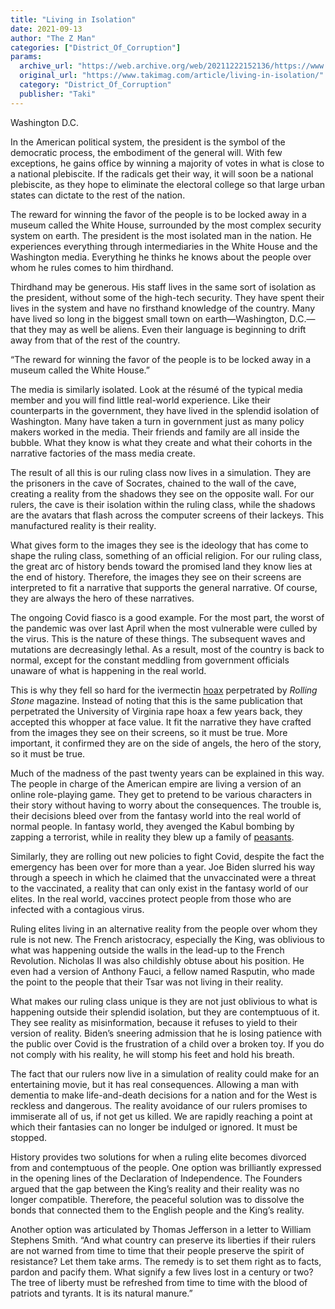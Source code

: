 ```yaml
---
title: "Living in Isolation"
date: 2021-09-13
author: "The Z Man"
categories: ["District_Of_Corruption"]
params:
  archive_url: "https://web.archive.org/web/20211222152136/https://www.takimag.com/article/living-in-isolation/"
  original_url: "https://www.takimag.com/article/living-in-isolation/"
  category: "District_Of_Corruption"
  publisher: "Taki"
---
```


Washington D.C.

In the American political system, the president is the symbol of the democratic process, the embodiment of the general will. With few exceptions, he gains office by winning a majority of votes in what is close to a national plebiscite. If the radicals get their way, it will soon be a national plebiscite, as they hope to eliminate the electoral college so that large urban states can dictate to the rest of the nation.

The reward for winning the favor of the people is to be locked away in a museum called the White House, surrounded by the most complex security system on earth. The president is the most isolated man in the nation. He experiences everything through intermediaries in the White House and the Washington media. Everything he thinks he knows about the people over whom he rules comes to him thirdhand.

Thirdhand may be generous. His staff lives in the same sort of isolation as the president, without some of the high-tech security. They have spent their lives in the system and have no firsthand knowledge of the country. Many have lived so long in the biggest small town on earth—Washington, D.C.—that they may as well be aliens. Even their language is beginning to drift away from that of the rest of the country.

“The reward for winning the favor of the people is to be locked away in a museum called the White House.”

The media is similarly isolated. Look at the résumé of the typical media member and you will find little real-world experience. Like their counterparts in the government, they have lived in the splendid isolation of Washington. Many have taken a turn in government just as many policy makers worked in the media. Their friends and family are all inside the bubble. What they know is what they create and what their cohorts in the narrative factories of the mass media create.

The result of all this is our ruling class now lives in a simulation. They are the prisoners in the cave of Socrates, chained to the wall of the cave, creating a reality from the shadows they see on the opposite wall. For our rulers, the cave is their isolation within the ruling class, while the shadows are the avatars that flash across the computer screens of their lackeys. This manufactured reality is their reality.

What gives form to the images they see is the ideology that has come to shape the ruling class, something of an official religion. For our ruling class, the great arc of history bends toward the promised land they know lies at the end of history. Therefore, the images they see on their screens are interpreted to fit a narrative that supports the general narrative. Of course, they are always the hero of these narratives.

The ongoing Covid fiasco is a good example. For the most part, the worst of the pandemic was over last April when the most vulnerable were culled by the virus. This is the nature of these things. The subsequent waves and mutations are decreasingly lethal. As a result, most of the country is back to normal, except for the constant meddling from government officials unaware of what is happening in the real world.

This is why they fell so hard for the ivermectin [hoax](https://web.archive.org/web/20211222155750/https://archive.vn/662zW) perpetrated by _Rolling Stone_ magazine. Instead of noting that this is the same publication that perpetrated the University of Virginia rape hoax a few years back, they accepted this whopper at face value. It fit the narrative they have crafted from the images they see on their screens, so it must be true. More important, it confirmed they are on the side of angels, the hero of the story, so it must be true.

Much of the madness of the past twenty years can be explained in this way. The people in charge of the American empire are living a version of an online role-playing game. They get to pretend to be various characters in their story without having to worry about the consequences. The trouble is, their decisions bleed over from the fantasy world into the real world of normal people. In fantasy world, they avenged the Kabul bombing by zapping a terrorist, while in reality they blew up a family of [peasants](https://web.archive.org/web/20211222155750/https://archive.ph/Nv26N).

Similarly, they are rolling out new policies to fight Covid, despite the fact the emergency has been over for more than a year. Joe Biden slurred his way through a speech in which he claimed that the unvaccinated were a threat to the vaccinated, a reality that can only exist in the fantasy world of our elites. In the real world, vaccines protect people from those who are infected with a contagious virus.

Ruling elites living in an alternative reality from the people over whom they rule is not new. The French aristocracy, especially the King, was oblivious to what was happening outside the walls in the lead-up to the French Revolution. Nicholas II was also childishly obtuse about his position. He even had a version of Anthony Fauci, a fellow named Rasputin, who made the point to the people that their Tsar was not living in their reality.

What makes our ruling class unique is they are not just oblivious to what is happening outside their splendid isolation, but they are contemptuous of it. They see reality as misinformation, because it refuses to yield to their version of reality. Biden’s sneering admission that he is losing patience with the public over Covid is the frustration of a child over a broken toy. If you do not comply with his reality, he will stomp his feet and hold his breath.

The fact that our rulers now live in a simulation of reality could make for an entertaining movie, but it has real consequences. Allowing a man with dementia to make life-and-death decisions for a nation and for the West is reckless and dangerous. The reality avoidance of our rulers promises to immiserate all of us, if not get us killed. We are rapidly reaching a point at which their fantasies can no longer be indulged or ignored. It must be stopped.

History provides two solutions for when a ruling elite becomes divorced from and contemptuous of the people. One option was brilliantly expressed in the opening lines of the Declaration of Independence. The Founders argued that the gap between the King’s reality and their reality was no longer compatible. Therefore, the peaceful solution was to dissolve the bonds that connected them to the English people and the King’s reality.

Another option was articulated by Thomas Jefferson in a letter to William Stephens Smith. “And what country can preserve its liberties if their rulers are not warned from time to time that their people preserve the spirit of resistance? Let them take arms. The remedy is to set them right as to facts, pardon and pacify them. What signify a few lives lost in a century or two? The tree of liberty must be refreshed from time to time with the blood of patriots and tyrants. It is its natural manure.”
